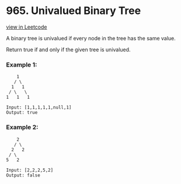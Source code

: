 # 965. Univalued Binary Tree

[view in Leetcode](https://leetcode.com/problems/univalued-binary-tree/)

A binary tree is univalued if every node in the tree has the same value.

Return true if and only if the given tree is univalued.

### Example 1:
        1
       / \
      1   1
     / \   \
    1   1   1
    
    Input: [1,1,1,1,1,null,1]
    Output: true


### Example 2:
        2
       / \
      2   2
     / \
    5   2
    
    Input: [2,2,2,5,2]
    Output: false